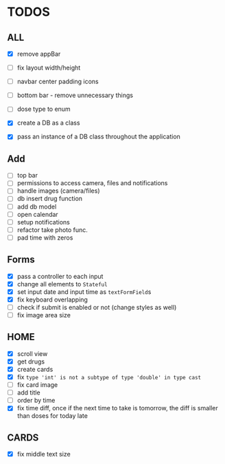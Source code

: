 # TODOS

## ALL

- [x] remove appBar
- [ ] fix layout width/height
- [ ] navbar center padding icons
- [ ] bottom bar - remove unnecessary things
- [ ] dose type to enum
- [x] create a DB as a class
- [x] pass an instance of a DB class throughout the application


## Add

- [ ] top bar
- [ ] permissions to access camera, files and notifications
- [ ] handle images (camera/files)
- [ ] db insert drug function
- [ ] add db model
- [ ] open calendar
- [ ] setup notifications
- [ ] refactor take photo func.
- [ ] pad time with zeros

## Forms

- [x] pass a controller to each input
- [x] change all elements to `Stateful`
- [x] set input date and input time as `textFormField`s
- [x] fix keyboard overlapping
- [ ] check if submit is enabled or not (change styles as well)
- [ ] fix image area size

## HOME

- [x] scroll view
- [x] get drugs
- [x] create cards
- [x] fix `type 'int' is not a subtype of type 'double' in type cast`
- [ ] fix card image
- [ ] add title
- [ ] order by time
- [x] fix time diff, once if the next time to take is tomorrow, the diff is smaller than doses for today late

## CARDS

- [x] fix middle text size
